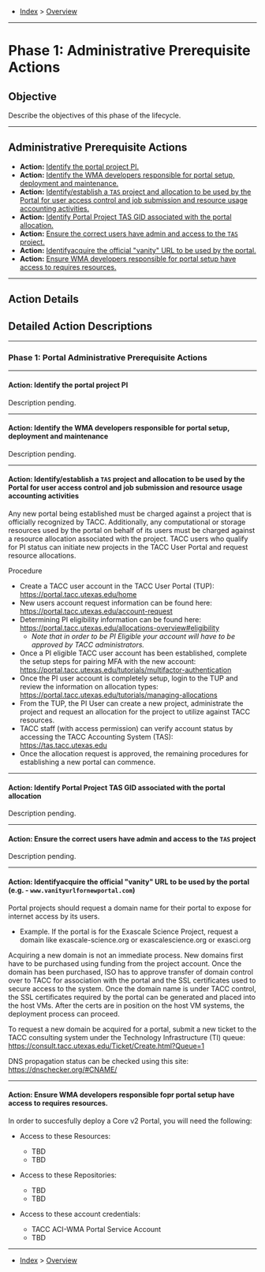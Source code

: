 - [Index](../index.md) > [Overview](overview.md)

---

<a id="phase1"></a>

# Phase 1: Administrative Prerequisite Actions

## Objective

Describe the objectives of this phase of the lifecycle.

---

## Administrative Prerequisite Actions

- **Action:** [Identify the portal project PI.](#phase1action1)
- **Action:** [Identify the WMA developers responsible for portal setup, deployment and maintenance.](#phase1action2)
- **Action:** [Identify/establish a `TAS` project and allocation to be used by the Portal for user access control and job submission and resource usage accounting activities.](#phase1action3)
- **Action:** [Identify Portal Project TAS GID associated with the portal allocation.](#phase1action4)
- **Action:** [Ensure the correct users have admin and access to the `TAS` project.](#phase1action5)
- **Action:** [Identifyacquire the official "vanity" URL to be used by the portal.](#phase1action6)
- **Action:** [Ensure WMA developers responsible for portal setup have access to requires resources.](#phase1action7)

---

## Action Details

<a id="detailed"></a>

## Detailed Action Descriptions

---

### Phase 1: Portal Administrative Prerequisite Actions

---

<a id="phase1action1"></a>

#### Action: Identify the portal project PI

Description pending.

---

<a id="phase1action2"></a>

#### Action: Identify the WMA developers responsible for portal setup, deployment and maintenance

Description pending.

---

<a id="phase1action3"></a>

#### Action: Identify/establish a `TAS` project and allocation to be used by the Portal for user access control and job submission and resource usage accounting activities

Any new portal being established must be charged against a project that is officially recognized by TACC. Additionally, any computational or storage resources used by the portal on behalf of its users must be charged against a resource allocation associated with the project. TACC users who qualify for PI status can initiate new projects in the TACC User Portal and request resource allocations.

Procedure

- Create a TACC user account in the TACC User Portal (TUP): https://portal.tacc.utexas.edu/home
- New users account request information can be found here: https://portal.tacc.utexas.edu/account-request
- Determining PI eligibility information can be found here: https://portal.tacc.utexas.edu/allocations-overview#eligibility
  - _Note that in order to be PI Eligible your account will have to be approved by TACC administrators._
- Once a PI eligible TACC user account has been established, complete the setup steps for pairing MFA with the new account: https://portal.tacc.utexas.edu/tutorials/multifactor-authentication
- Once the PI user account is completely setup, login to the TUP and review the information on allocation types: https://portal.tacc.utexas.edu/tutorials/managing-allocations
- From the TUP, the PI User can create a new project, administrate the project and request an allocation for the project to utilize against TACC resources.
- TACC staff (with access permission) can verify account status by accessing the TACC Accounting System (TAS): https://tas.tacc.utexas.edu
- Once the allocation request is approved, the remaining procedures for establishing a new portal can commence.

---

<a id="phase1action4"></a>

#### Action: Identify Portal Project TAS GID associated with the portal allocation

Description pending.

---

<a id="phase1action5"></a>

#### Action: Ensure the correct users have admin and access to the `TAS` project

Description pending.

---

<a id="phase1action6"></a>

#### Action: Identifyacquire the official "vanity" URL to be used by the portal (e.g. - `www.vanityurlfornewportal.com`)

Portal projects should request a domain name for their portal to expose for internet access by its users.

- Example. If the portal is for the Exascale Science Project, request a domain like exascale-science.org or exascalescience.org or exasci.org

Acquiring a new domain is not an immediate process. New domains first have to be purchased using funding from the project account. Once the domain has been purchased, ISO has to approve transfer of domain control over to TACC for association with the portal and the SSL certificates used to secure access to the system. Once the domain name is under TACC control, the SSL certificates required by the portal can be generated and placed into the host VMs. After the certs are in position on the host VM systems, the deployment process can proceed.

To request a new domain be acquired for a portal, submit a new ticket to the TACC consulting system under the Technology Infrastructure (TI) queue: https://consult.tacc.utexas.edu/Ticket/Create.html?Queue=1

DNS propagation status can be checked using this site: https://dnschecker.org/#CNAME/

---

<a id="phase1action7"></a>

#### Action: Ensure WMA developers responsible fopr portal setup have access to requires resources.

In order to succesfully deploy a Core v2 Portal, you will need the following:

- Access to these Resources:
    - TBD
    - TBD

- Access to these Repositories:
    - TBD
    - TBD

- Access to these account credentials:
    - TACC ACI-WMA Portal Service Account
    - TBD

---

- [Index](../index.md) > [Overview](overview.md)
